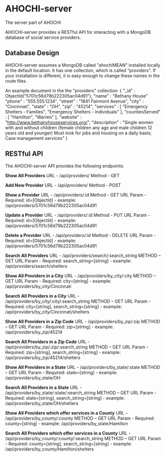 # AHOCHI-server
The server part of AHOCHI

AHOCHI-server provides a RESTful API for interacting with a MongoDB database of social service providers.

## Database Design
AHOCHI-server assumes a MongoDB called "ahochiMEAN" installed locally in the default location. It has one collection, which is called "providers". If your installation is different, it is easy enough to change these names in the route files.

An example document in the the "providers" collection:
{
    "_id" : ObjectId("5701c56d79b222305ac04d91"),
    "name" : "Bethany House"
    "phone" : "555.555.1234",
    "street" : "1841 Fairmont Avenue",
    "city" : "Cincinnati",
    "state" : "OH",
    "zip" : "45214",
    "services" : [ 
        "Emergency Shelters - Families", 
        "Emergency Shelters - Individuals"
    ],
    "countiesServed" : [ 
        "Hamilton", 
        "Warren"
    ],
    "website" : "http://www.bethanyhouseservices.org/",
    "description" : "Single women with and without children (female children any age and male children 12 years old and younger) Must look for jobs and housing on a daily basis; Case management services"
}

## RESTful API
The AHOCHI-server API provides the following endpoints:

**Show All Providers**
URL - /api/providers/ 
Method - GET 

**Add New Provider**
URL - /api/providers/ 
Method - POST

**Show a Provider**
URL - /api/providers/:id 
Method - GET
URL Param - Required: id=[ObjectId] - example: /api/providers/5701c56d79b222305ac04d91 

**Update a Provider**
URL - /api/providers/:id 
Method - PUT
URL Param - Required: id=[ObjectId] - example: /api/providers/5701c56d79b222305ac04d91

**Delete a Provider**
URL - /api/providers/:id 
Method - DELETE
URL Param - Required: id=[ObjectId] - example: /api/providers/5701c56d79b222305ac04d91

**Search All Providers**
URL - /api/providers/search/:search_string 
METHOD – GET 
URL Param - Required: search_string=[string] - example: /api/providers/search/shelters

**Show All Providers in a City**
URL - /api/providers/by_city/:city 
METHOD – GET 
URL Param - Required: city=[string] - example: /api/providers/by_city/Cincinnati

**Search All Providers in a City**
URL - /api/providers/by_city/:city/:search_string 
METHOD – GET 
URL Param - Required: city=[string], search_string=[string] - example: /api/providers/by_city/Cincinnati/shelters

**Show All Providers in a Zip Code**
URL - /api/providers/by_zip/:zip 
METHOD – GET 
URL Param - Required: zip=[string] - example: /api/providers/by_zip/45214

**Search All Providers in a Zip Code**
URL - /api/providers/by_zip/:zip/:search_string 
METHOD – GET 
URL Param - Required: zip=[string], search_string=[string] - example: /api/providers/by_zip/45214/shelters

**Show All Providers in a State**
URL - /api/providers/by_state/:state 
METHOD – GET 
URL Param - Required: state=[string] - example: /api/providers/by_state/OH

**Search All Providers in a State**
URL - /api/providers/by_state/:state/:search_string 
METHOD – GET 
URL Param - Required: state=[string], search_string=[string] - example: /api/providers/by_state/OH/shelters

**Show All Providers which offer services in a County**
URL - /api/providers/by_county/:county 
METHOD – GET 
URL Param - Required: county=[string] - example: /api/providers/by_state/Hamilton

**Search All Providers which offer services in a County**
URL - /api/providers/by_county/:county/:search_string 
METHOD – GET 
URL Param - Required: county=[string], search_string=[string] - example: /api/providers/by_county/Hamilton/shelters